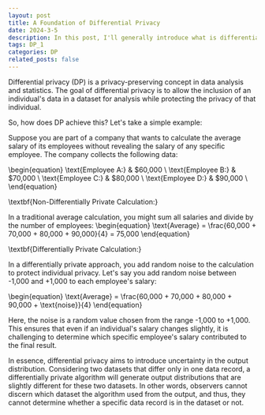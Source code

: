 ```yaml
---
layout: post
title: A Foundation of Differential Privacy
date: 2024-3-5
description: In this post, I'll generally introduce what is differential privacy with an example
tags: DP_1
categories: DP
related_posts: false
---
```


Differential privacy (DP) is a privacy-preserving concept in data analysis and statistics. The goal of differential privacy is to allow the inclusion of an individual's data in a dataset for analysis while protecting the privacy of that individual.

So, how does DP achieve this? Let's take a simple example:

Suppose you are part of a company that wants to calculate the average salary of its employees without revealing the salary of any specific employee. The company collects the following data:

\begin{equation}
\text{Employee A:} & \$60,000 \\
\text{Employee B:} & \$70,000 \\
\text{Employee C:} & \$80,000 \\
\text{Employee D:} & \$90,000 \\
\end{equation}


\textbf{Non-Differentially Private Calculation:}

In a traditional average calculation, you might sum all salaries and divide by the number of employees:
\begin{equation}
\text{Average} = \frac{60,000 + 70,000 + 80,000 + 90,000}{4} = 75,000
\end{equation}

\textbf{Differentially Private Calculation:}

In a differentially private approach, you add random noise to the calculation to protect individual privacy. Let's say you add random noise between -1,000 and +1,000 to each employee's salary:

\begin{equation}
\text{Average} = \frac{60,000 + 70,000 + 80,000 + 90,000 + \text{noise}}{4}
\end{equation}

Here, the noise is a random value chosen from the range -1,000 to +1,000. This ensures that even if an individual's salary changes slightly, it is challenging to determine which specific employee's salary contributed to the final result.

In essence, differential privacy aims to introduce uncertainty in the output distribution. Considering two datasets that differ only in one data record, a differentially private algorithm will generate output distributions that are slightly different for these two datasets. In other words, observers cannot discern which dataset the algorithm used from the output, and thus, they cannot determine whether a specific data record is in the dataset or not.
